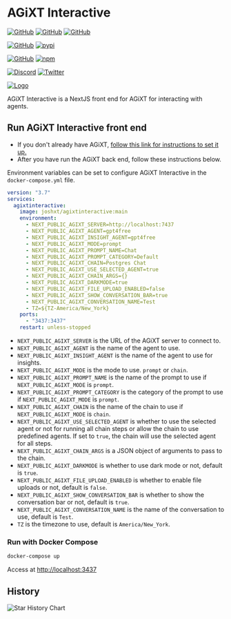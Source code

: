 # AGiXT Interactive

[![GitHub](https://img.shields.io/badge/GitHub-AGiXT%20Core-blue?logo=github&style=plastic)](https://github.com/Josh-XT/AGiXT) [![GitHub](https://img.shields.io/badge/GitHub-AGiXT%20Hub-blue?logo=github&style=plastic)](https://github.com/AGiXT/hub) [![GitHub](https://img.shields.io/badge/GitHub-AGiXT%20NextJS%20Web%20UI-blue?logo=github&style=plastic)](https://github.com/AGiXT/nextjs)

[![GitHub](https://img.shields.io/badge/GitHub-AGiXT%20Python%20SDK-blue?logo=github&style=plastic)](https://github.com/AGiXT/python-sdk) [![pypi](https://img.shields.io/badge/pypi-AGiXT%20Python%20SDK-blue?logo=pypi&style=plastic)](https://pypi.org/project/agixtsdk/)

[![GitHub](https://img.shields.io/badge/GitHub-AGiXT%20TypeScript%20SDK-blue?logo=github&style=plastic)](https://github.com/AGiXT/typescript-sdk) [![npm](https://img.shields.io/badge/npm-AGiXT%20TypeScript%20SDK-blue?logo=npm&style=plastic)](https://www.npmjs.com/package/agixt)

[![Discord](https://img.shields.io/discord/1097720481970397356?label=Discord&logo=discord&logoColor=white&style=plastic&color=5865f2)](https://discord.gg/d3TkHRZcjD)
[![Twitter](https://img.shields.io/badge/Twitter-Follow_@Josh_XT-blue?logo=twitter&style=plastic)](https://twitter.com/Josh_XT)

[![Logo](https://josh-xt.github.io/AGiXT/images/AGiXT-gradient-flat.svg)](https://josh-xt.github.io/AGiXT/)

AGiXT Interactive is a NextJS front end for AGiXT for interacting with agents.

## Run AGiXT Interactive front end

- If you don't already have AGiXT, [follow this link for instructions to set it up.](https://github.com/Josh-XT/AGiXT#quick-start-guide)
- After you have run the AGiXT back end, follow these instructions below.

Environment variables can be set to configure AGiXT Interactive in the `docker-compose.yml` file.

```yml
version: "3.7"
services:
  agixtinteractive:
    image: joshxt/agixtinteractive:main
    environment:
      - NEXT_PUBLIC_AGIXT_SERVER=http://localhost:7437
      - NEXT_PUBLIC_AGIXT_AGENT=gpt4free
      - NEXT_PUBLIC_AGIXT_INSIGHT_AGENT=gpt4free
      - NEXT_PUBLIC_AGIXT_MODE=prompt
      - NEXT_PUBLIC_AGIXT_PROMPT_NAME=Chat
      - NEXT_PUBLIC_AGIXT_PROMPT_CATEGORY=Default
      - NEXT_PUBLIC_AGIXT_CHAIN=Postgres Chat
      - NEXT_PUBLIC_AGIXT_USE_SELECTED_AGENT=true
      - NEXT_PUBLIC_AGIXT_CHAIN_ARGS={}
      - NEXT_PUBLIC_AGIXT_DARKMODE=true
      - NEXT_PUBLIC_AGIXT_FILE_UPLOAD_ENABLED=false
      - NEXT_PUBLIC_AGIXT_SHOW_CONVERSATION_BAR=true
      - NEXT_PUBLIC_AGIXT_CONVERSATION_NAME=Test
      - TZ=${TZ-America/New_York}
    ports:
      - "3437:3437"
    restart: unless-stopped
```

- `NEXT_PUBLIC_AGIXT_SERVER` is the URL of the AGiXT server to connect to.
- `NEXT_PUBLIC_AGIXT_AGENT` is the name of the agent to use.
- `NEXT_PUBLIC_AGIXT_INSIGHT_AGENT` is the name of the agent to use for insights.
- `NEXT_PUBLIC_AGIXT_MODE` is the mode to use. `prompt` or `chain`.
- `NEXT_PUBLIC_AGIXT_PROMPT_NAME` is the name of the prompt to use if `NEXT_PUBLIC_AGIXT_MODE` is `prompt`.
- `NEXT_PUBLIC_AGIXT_PROMPT_CATEGORY` is the category of the prompt to use if `NEXT_PUBLIC_AGIXT_MODE` is `prompt`.
- `NEXT_PUBLIC_AGIXT_CHAIN` is the name of the chain to use if `NEXT_PUBLIC_AGIXT_MODE` is `chain`.
- `NEXT_PUBLIC_AGIXT_USE_SELECTED_AGENT` is whether to use the selected agent or not for running all chain steps or allow the chain to use predefined agents. If set to `true`, the chain will use the selected agent for all steps.
- `NEXT_PUBLIC_AGIXT_CHAIN_ARGS` is a JSON object of arguments to pass to the chain.
- `NEXT_PUBLIC_AGIXT_DARKMODE` is whether to use dark mode or not, default is `true`.
- `NEXT_PUBLIC_AGIXT_FILE_UPLOAD_ENABLED` is whether to enable file uploads or not, default is `false`.
- `NEXT_PUBLIC_AGIXT_SHOW_CONVERSATION_BAR` is whether to show the conversation bar or not, default is `true`.
- `NEXT_PUBLIC_AGIXT_CONVERSATION_NAME` is the name of the conversation to use, default is `Test`.
- `TZ` is the timezone to use, default is `America/New_York`.

### Run with Docker Compose

```bash
docker-compose up
```

Access at <http://localhost:3437>

## History

![Star History Chart](https://api.star-history.com/svg?repos=Josh-XT/AGiXT&type=Dat)

